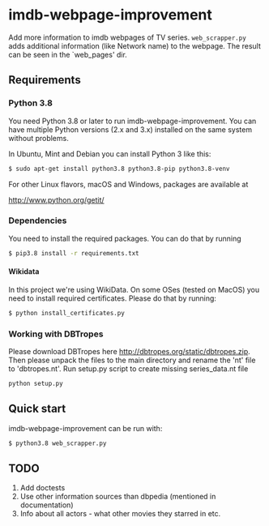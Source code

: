 # imdb-webpage-improvement

Add more information to imdb webpages of TV series.
`web_scrapper.py` adds additional information (like Network name) to the webpage. The result can be seen in the `web_pages' dir.

## Requirements

### Python 3.8
You need Python 3.8 or later to run imdb-webpage-improvement. You can have multiple Python versions (2.x and 3.x) installed on the same system without problems.

In Ubuntu, Mint and Debian you can install Python 3 like this:

```bash
$ sudo apt-get install python3.8 python3.8-pip python3.8-venv
```

For other Linux flavors, macOS and Windows, packages are available at

http://www.python.org/getit/

### Dependencies
You need to install the required packages. You can do that by running
```bash
$ pip3.8 install -r requirements.txt
```
#### Wikidata
In this project we're using WikiData. On some OSes (tested on MacOS) you need to install required certificates.
Please do that by running:
```bash
$ python install_certificates.py
``` 

### Working with DBTropes

Please download DBTropes here http://dbtropes.org/static/dbtropes.zip.
Then please unpack the files to the main directory and rename the 'nt' file to 'dbtropes.nt'.
Run setup.py script to create missing series_data.nt file 
```bash
python setup.py
```


## Quick start
imdb-webpage-improvement can be run with:
```bash
$ python3.8 web_scrapper.py
```


## TODO
1. Add doctests
2. Use other information sources than dbpedia (mentioned in documentation)
3. Info about all actors - what other movies they starred in etc.